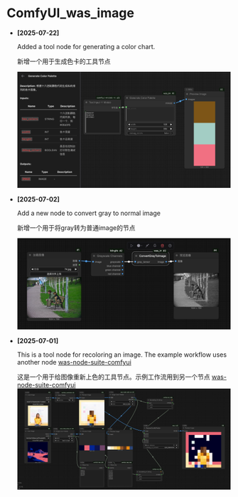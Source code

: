 # ComfyUI_was_image

- **[2025-07-22]**

    Added a tool node for generating a color chart.

    新增一个用于生成色卡的工具节点

    ![](./assets/20250722.png)

- **[2025-07-02]**

    Add a new node to convert gray to normal image

    新增一个用于将gray转为普通image的节点

    ![](./assets/20250702.png)


- **[2025-07-01]** 

    This is a tool node for recoloring an image. The example workflow uses another node [was-node-suite-comfyui](https://github.com/kongds1999/was-node-suite-comfyui)

    这是一个用于给图像重新上色的工具节点。示例工作流用到另一个节点 [was-node-suite-comfyui](https://github.com/kongds1999/was-node-suite-comfyui)
![](assets/20250701.png)

